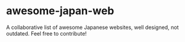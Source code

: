 # awesome-japan-web
A collaborative list of awesome Japanese websites, well designed, not outdated. Feel free to contribute!
